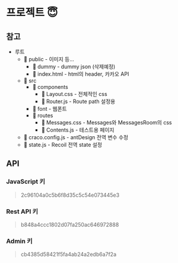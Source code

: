 # 프로젝트 :innocent:

## 참고

- 루트
  - :file_folder: public - 이미지 등...
    - :file_folder: dummy - dummy json (삭제예정)
    - :page_facing_up: index.html - html의 header, 카카오 API
  - :file_folder: src
    - :file_folder: components
      - :page_facing_up: Layout.css - 전체적인 css
      - :page_facing_up: Router.js - Route path 설정용
    - :file_folder: font - 웹폰트
    - :file_folder: routes
      - :page_facing_up: Messages.css - Messages와 MessagesRoom의 css
      - :page_facing_up: Contents.js - 테스트용 페이지
  - :page_facing_up: craco.config.js - antDesign 전역 변수 수정
  - :page_facing_up: state.js - Recoil 전역 state 설정

## API

### JavaScript 키

> 2c96104a0c5b6f8d35c5c54e073445e3

### Rest API 키

> b848a4ccc1802d07fa250ac646972888

### Admin 키

> cb4385d58421f5fa4ab24a2edb6a7f2a
